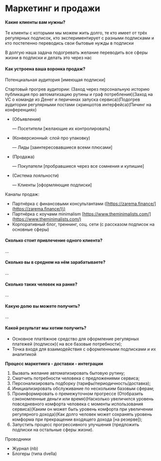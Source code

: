 # Маркетинг и продажи

#### Какие клиенты вам нужны?

Те клиенты с которыми мы можем жить долго, те кто имеет от трёх регулярных подписок, кто экспериментирует с разными подписками и кто постепенно переводись свои бытовые нужды в подписки

В долгую наша задача подогревать желание переводить все сферы жизни в подписки и делать это через нас

#### Как устроена ваша воронка продаж?

Потенциальная аудитория \[имеющая подписки\]

Стартовый прогрев аудитории: \(Заход через персональную историю публикация про автоматизацию рутины и граф потребления\)\(Заход на VC о команде из Денег и перичинах запуска сервиса\)\(Подогрев аудитории регулярными постами скриншотов интерфейса\)\(Пичинг на конференциях\)

* \(Объявления\)

  — Посетители \[желающие их контролировать\]

* \(Конверсионный: слой про упаковку\)

  — Лиды \[заинтересовавшиеся всеми плюсами\]

* \(Продажа\)

  — Покупатели \[пробравшиеся через все сомнения и купишие\]

* \(Система лояльности\)

  — Клиенты \[оформляющие подписки\]

Каналы продаж:

* Партнёрка с финансовыми консультантами \([https://zarema.finance/](https://zarema.finance/)\)
* Партнёрка с коучами minimalism [https://www.theminimalists.com/](https://www.theminimalists.com/)
* Корпоративный блог, треннинг, соц. сети \(с рассказом подписок на основные сферы\)

#### Сколько стоит привлечение одного клиента?

...

#### Сколько вы в среднем на нём зарабатываете?

...

#### Сколько таких человек на ранке?

...

#### Какую долю вы можете получить?

...

#### Какой результат мы хотим получить?

* Основное платёжное средство для оформление регулярных платежей \(подписок\)\( на все базовые потребности\);
* Точка входя для взаимодействия с оформленными подписками и их аналитикой



**Процесс маркетинга - доставки - интеграции**

1. Вызвать желание автоматизировать бытовую рутину;
2. Сматчить потребности человека с предложениями сервиса;
3. Персонализировать подборку \(тарифы/периодичность/доставка\);
4. Инициализировать обслуживание по нескольким базовым сферам;
5. Проинформировать о премежуточном прогрессе \(Отобразить сэкономленные деньги или время\)\(Насколько увеличился уровень повседневного комфорта человека с моменты использования сервиса\)\(Каким он может быть уровень комфорта при увеличении регулярного дохода\)\(Как долго человек может сохранять уровень комформа при прекращении входящего дохода \[на резерве\]\);
6. Запустить процесс прогрессивного улучшения \(предложить подписки на остальные сферы жизни\).



Проводники

* Журнал \(nb\)
* Блогеры \(типа dvella\)



